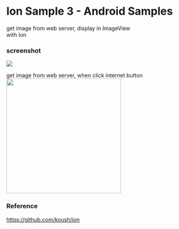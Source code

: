 Ion Sample 3 - Android Samples
===============

get image from web server, display in ImageView <br/>
with Ion <br/>

### screenshot <br/>
<image src="https://raw.githubusercontent.com/ohwada/Android_Samples/master/IonSAmple3/screenshot/screenshot_ion_main.png" /><br/>

get image from web server, when click internet button <br/>
<image src="https://raw.githubusercontent.com/ohwada/Android_Samples/master/IonSAmple3/screenshot/screenshot_ion_internet.png" width="300" /><br/>


### Reference <br/>
https://github.com/koush/ion
